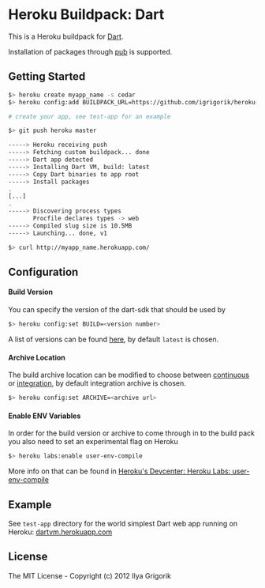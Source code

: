 # Heroku Buildpack: Dart

This is a Heroku buildpack for [Dart](http://www.dartlang.org/).

Installation of packages through [pub](http://pub.dartlang.org/) is supported.

## Getting Started

```bash
$> heroku create myapp_name -s cedar
$> heroku config:add BUILDPACK_URL=https://github.com/igrigorik/heroku-buildpack-dart.git

# create your app, see test-app for an example

$> git push heroku master

-----> Heroku receiving push
-----> Fetching custom buildpack... done
-----> Dart app detected
-----> Installing Dart VM, build: latest
-----> Copy Dart binaries to app root
-----> Install packages
.
[...]
.
-----> Discovering process types
       Procfile declares types -> web
-----> Compiled slug size is 10.5MB
-----> Launching... done, v1

$> curl http://myapp_name.herokuapp.com/
```

## Configuration

#### Build Version

You can specify the version of the dart-sdk that should be used by

```bash
$> heroku config:set BUILD=<version number>
```

A list of versions can be found [here](http://commondatastorage.googleapis.com/dart-editor-archive-integration/latest/changelog.html), by default `latest` is chosen. 

#### Archive Location

The build archive location can be modified to choose between [continuous](http://commondatastorage.googleapis.com/dart-editor-archive-continuous) or [integration](http://commondatastorage.googleapis.com/dart-editor-archive-integration), by default integration archive is chosen. 

```bash
$> heroku config:set ARCHIVE=<archive url>
```

#### Enable ENV Variables

In order for the build version or archive to come through in to the build pack you also need to set an experimental flag on Heroku

```bash
$> heroku labs:enable user-env-compile
```
More info on that can be found in [Heroku's Devcenter: Heroku Labs: user-env-compile](https://devcenter.heroku.com/articles/labs-user-env-compile)

## Example 

See `test-app` directory for the world simplest Dart web app running on Heroku: [dartvm.herokuapp.com](http://dartvm.herokuapp.com/)

## License

The MIT License - Copyright (c) 2012 Ilya Grigorik
